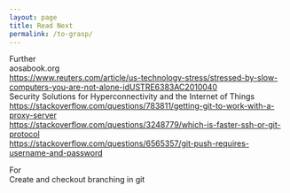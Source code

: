 ```yaml
---
layout: page
title: Read Next
permalink: /to-grasp/
---
```

Further  
aosabook.org  
https://www.reuters.com/article/us-technology-stress/stressed-by-slow-computers-you-are-not-alone-idUSTRE6383AC2010040  
Security Solutions for Hyperconnectivity and the Internet of Things  
https://stackoverflow.com/questions/783811/getting-git-to-work-with-a-proxy-server  
https://stackoverflow.com/questions/3248779/which-is-faster-ssh-or-git-protocol  
https://stackoverflow.com/questions/6565357/git-push-requires-username-and-password

For  
Create and checkout branching in git